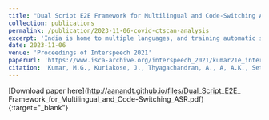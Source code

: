 ```yaml
---
title: "Dual Script E2E Framework for Multilingual and Code-Switching ASR"
collection: publications
permalink: /publication/2023-11-06-covid-ctscan-analysis
excerpt: 'India is home to multiple languages, and training automatic speech recognition (ASR) systems is challenging. Over time, each language has adopted words from other languages, such as English, leading to code-mixing. Most Indian languages also have their own unique scripts, which poses a major limitation in training multilingual and code-switching ASR systems. Inspired by results in text-to-speech synthesis, in this paper, we use an in-house rule-based phoneme-level common label set (CLS) representation to train multilingual and code-switching ASR for Indian languages. We propose two end-to-end (E2E) ASR systems. In the first system, the E2E model is trained on the CLS representation, and we use a novel data-driven backend to recover the native language script. In the second system, we propose a modification to the E2E model, wherein the CLS representation and the native language characters are used simultaneously for training. We show our results on the multilingual and code-switching (MUCS) ASR challenge 2021. Our best results achieve ≈6% and 5% improvement in word error rate over the baseline system for the multilingual and code-switching tasks, respectively, on the challenge development data.'
date: 2023-11-06
venue: 'Proceedings of Interspeech 2021'
paperurl: 'https://www.isca-archive.org/interspeech_2021/kumar21e_interspeech.html'
citation: 'Kumar, M.G., Kuriakose, J., Thyagachandran, A., A, A.K., Seth, A., Prasad, L.V.S.V.D., Jaiswal, S., Prakash, A., Murthy, H.A. (2021) Dual Script E2E Framework for Multilingual and Code-Switching ASR. Proc. Interspeech 2021, 2441-2445, doi: 10.21437/Interspeech.2021-978'
---
```


[Download paper here](http://aanandt.github.io/files/Dual_Script_E2E_ Framework_for_Multilingual_and_Code-Switching_ASR.pdf){:target="_blank"}